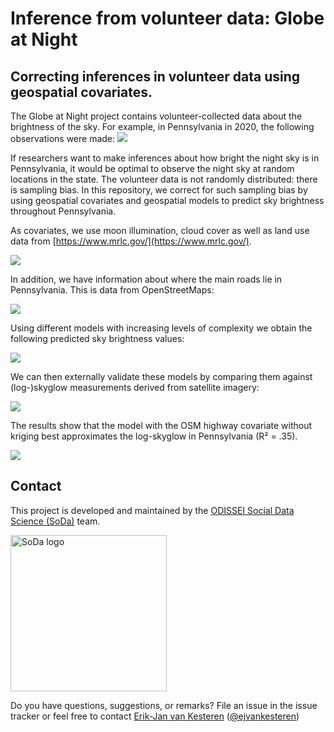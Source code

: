 # Inference from volunteer data: Globe at Night


## Correcting inferences in volunteer data using geospatial covariates.

The Globe at Night project contains volunteer-collected data about the brightness of the sky. For example, in Pennsylvania in 2020, the following observations were made:
![](/img/raw_gan.png)

If researchers want to make inferences about how bright the night sky is in Pennsylvania, it would be optimal to observe the night sky at random locations in the state. The volunteer data is not randomly distributed: there is sampling bias. In this repository, we correct for such sampling bias by using geospatial covariates and geospatial models to predict sky brightness throughout Pennsylvania. 

As covariates, we use moon illumination, cloud cover as well as land use data from [https://www.mrlc.gov/](https://www.mrlc.gov/). 

![](/img/raw_landuse.png)

In addition, we have information about where the main roads lie in Pennsylvania. This is data from OpenStreetMaps:

![](/img/raw_highway.png)

Using different models with increasing levels of complexity we obtain the following predicted sky brightness values:

![](/img/model_predictions.png)

We can then externally validate these models by comparing them against (log-)skyglow measurements derived from satellite imagery:

![](/img/skyglow.png)

The results show that the model with the OSM highway covariate without kriging best approximates the log-skyglow in Pennsylvania (R² = .35).

![](/img/comparison.png)

## Contact

This project is developed and maintained by the [ODISSEI Social Data
Science (SoDa)](https://odissei-data.nl/nl/soda/) team.

<img src="word_colour-l.png" alt="SoDa logo" width="250px"/>

Do you have questions, suggestions, or remarks? File an issue in the
issue tracker or feel free to contact [Erik-Jan van
Kesteren](https://github.com/vankesteren)
([@ejvankesteren](https://twitter.com/ejvankesteren))

